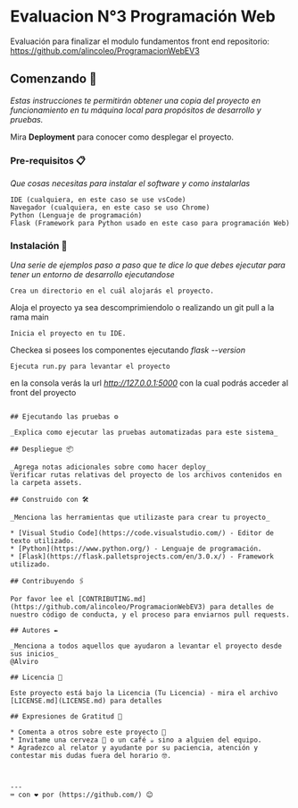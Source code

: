 # Evaluacion N°3 Programación Web

Evaluación para finalizar el modulo fundamentos front end
repositorio:
https://github.com/alincoleo/ProgramacionWebEV3

## Comenzando 🚀

_Estas instrucciones te permitirán obtener una copia del proyecto en funcionamiento en tu máquina local para propósitos de desarrollo y pruebas._

Mira **Deployment** para conocer como desplegar el proyecto.


### Pre-requisitos 📋

_Que cosas necesitas para instalar el software y como instalarlas_

```
IDE (cualquiera, en este caso se use vsCode)
Navegador (cualquiera, en este caso se uso Chrome)
Python (Lenguaje de programación)
Flask (Framework para Python usado en este caso para programación Web)
```

### Instalación 🔧

_Una serie de ejemplos paso a paso que te dice lo que debes ejecutar para tener un entorno de desarrollo ejecutandose_

```
Crea un directorio en el cuál alojarás el proyecto.
```
Aloja el proyecto ya sea descomprimiendolo o realizando un git pull a la rama main
```
Inicia el proyecto en tu IDE.
```
Checkea si posees los componentes ejecutando _flask --version_
```
Ejecuta run.py para levantar el proyecto
```
en la consola verás la url _http://127.0.0.1:5000_ con la cual podrás acceder al front del proyecto
```

## Ejecutando las pruebas ⚙️

_Explica como ejecutar las pruebas automatizadas para este sistema_

## Despliegue 📦

_Agrega notas adicionales sobre como hacer deploy_
Verificar rutas relativas del proyecto de los archivos contenidos en la carpeta assets.

## Construido con 🛠️

_Menciona las herramientas que utilizaste para crear tu proyecto_

* [Visual Studio Code](https://code.visualstudio.com/) - Editor de texto utilizado.
* [Python](https://www.python.org/) - Lenguaje de programación.
* [Flask](https://flask.palletsprojects.com/en/3.0.x/) - Framework utilizado.

## Contribuyendo 🖇️

Por favor lee el [CONTRIBUTING.md](https://github.com/alincoleo/ProgramacionWebEV3) para detalles de nuestro código de conducta, y el proceso para enviarnos pull requests.

## Autores ✒️

_Menciona a todos aquellos que ayudaron a levantar el proyecto desde sus inicios_
@Alviro

## Licencia 📄

Este proyecto está bajo la Licencia (Tu Licencia) - mira el archivo [LICENSE.md](LICENSE.md) para detalles

## Expresiones de Gratitud 🎁

* Comenta a otros sobre este proyecto 📢
* Invitame una cerveza 🍺 o un café ☕ sino a alguien del equipo. 
* Agradezco al relator y ayudante por su paciencia, atención y contestar mis dudas fuera del horario 🤓.



---
⌨️ con ❤️ por (https://github.com/) 😊